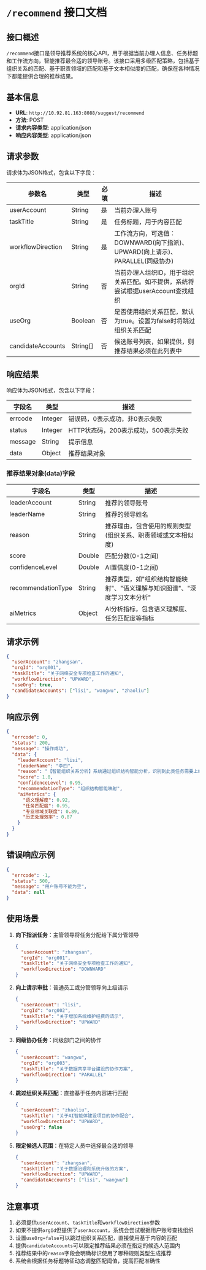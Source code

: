 # `/recommend` 接口文档

## 接口概述

`/recommend`接口是领导推荐系统的核心API，用于根据当前办理人信息、任务标题和工作流方向，智能推荐最合适的领导账号。该接口采用多级匹配策略，包括基于组织关系的匹配、基于职责领域的匹配和基于文本相似度的匹配，确保在各种情况下都能提供合理的推荐结果。

## 基本信息

- **URL**: `http://10.92.81.163:8088/suggest/recommend`
- **方法**: POST
- **请求内容类型**: application/json
- **响应内容类型**: application/json

## 请求参数

请求体为JSON格式，包含以下字段：

| 参数名 | 类型 | 必填 | 描述 |
|--------|------|------|------|
| userAccount | String | 是 | 当前办理人账号 |
| taskTitle | String | 是 | 任务标题，用于内容匹配 |
| workflowDirection | String | 是 | 工作流方向，可选值：DOWNWARD(向下指派)、UPWARD(向上请示)、PARALLEL(同级协办) |
| orgId | String | 否 | 当前办理人组织ID，用于组织关系匹配。如不提供，系统将尝试根据userAccount查找组织 |
| useOrg | Boolean | 否 | 是否使用组织关系匹配，默认为true。设置为false时将跳过组织关系匹配 |
| candidateAccounts | String[] | 否 | 候选账号列表，如果提供，则推荐结果必须在此列表中 |

## 响应结果

响应体为JSON格式，包含以下字段：

| 字段名 | 类型 | 描述 |
|--------|------|------|
| errcode | Integer | 错误码，0表示成功，非0表示失败 |
| status | Integer | HTTP状态码，200表示成功，500表示失败 |
| message | String | 提示信息 |
| data | Object | 推荐结果对象 |

### 推荐结果对象(data)字段

| 字段名 | 类型 | 描述 |
|--------|------|------|
| leaderAccount | String | 推荐的领导账号 |
| leaderName | String | 推荐的领导姓名 |
| reason | String | 推荐理由，包含使用的规则类型(组织关系、职责领域或文本相似度) |
| score | Double | 匹配分数(0-1之间) |
| confidenceLevel | Double | AI置信度(0-1之间) |
| recommendationType | String | 推荐类型，如"组织结构智能映射"、"语义理解与知识图谱"、"深度学习文本分析" |
| aiMetrics | Object | AI分析指标，包含语义理解度、任务匹配度等指标 |


## 请求示例

```json
{
  "userAccount": "zhangsan",
  "orgId": "org001",
  "taskTitle": "关于网络安全专项检查工作的通知",
  "workflowDirection": "UPWARD",
  "useOrg": true,
  "candidateAccounts": ["lisi", "wangwu", "zhaoliu"]
}
```

## 响应示例

```json
{
  "errcode": 0,
  "status": 200,
  "message": "操作成功",
  "data": {
    "leaderAccount": "lisi",
    "leaderName": "李四",
    "reason": "【智能组织关系分析】系统通过组织结构智能分析，识别到此类任务需要上级审批。已为您智能定位信息安全部的上级领导作为最佳处理人",
    "score": 1.0,
    "confidenceLevel": 0.95,
    "recommendationType": "组织结构智能映射",
    "aiMetrics": {
      "语义理解度": 0.92,
      "任务匹配度": 0.95,
      "专业领域关联度": 0.89,
      "历史处理效率": 0.87
    }
  }
}
```

## 错误响应示例

```json
{
  "errcode": -1,
  "status": 500,
  "message": "用户账号不能为空",
  "data": null
}
```

## 使用场景

1. **向下指派任务**：主管领导将任务分配给下属分管领导
   ```json
   {
     "userAccount": "zhangsan",
     "orgId": "org001",
     "taskTitle": "关于网络安全专项检查工作的通知",
     "workflowDirection": "DOWNWARD"
   }
   ```

2. **向上请示审批**：普通员工或分管领导向上级请示
   ```json
   {
     "userAccount": "lisi",
     "orgId": "org002",
     "taskTitle": "关于增加系统维护经费的请示",
     "workflowDirection": "UPWARD"
   }
   ```

3. **同级协办任务**：同级部门之间的协作
   ```json
   {
     "userAccount": "wangwu",
     "orgId": "org003",
     "taskTitle": "关于数据共享平台建设的协作方案",
     "workflowDirection": "PARALLEL"
   }
   ```

4. **跳过组织关系匹配**：直接基于任务内容进行匹配
   ```json
   {
     "userAccount": "zhaoliu",
     "taskTitle": "关于AI智能体建设项目的协作配合",
     "workflowDirection": "UPWARD",
     "useOrg": false
   }
   ```

5. **限定候选人范围**：在特定人员中选择最合适的领导
   ```json
   {
     "userAccount": "zhangsan",
     "taskTitle": "关于数据治理和系统升级的方案",
     "workflowDirection": "UPWARD",
     "candidateAccounts": ["lisi", "wangwu"]
   }
   ```

## 注意事项

1. 必须提供`userAccount`、`taskTitle`和`workflowDirection`参数
2. 如果不提供`orgId`但提供了`userAccount`，系统会尝试根据用户账号查找组织
3. 设置`useOrg=false`可以跳过组织关系匹配，直接使用基于内容的匹配
4. 提供`candidateAccounts`可以限定推荐结果必须在指定的候选人范围内
5. 推荐结果中的`reason`字段会明确标识使用了哪种规则类型生成推荐
6. 系统会根据任务标题特征动态调整匹配阈值，提高匹配准确性
